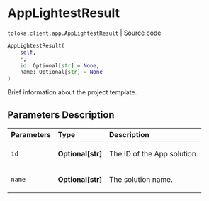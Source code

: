 # AppLightestResult
`toloka.client.app.AppLightestResult` | [Source code](https://github.com/Toloka/toloka-kit/blob/v1.2.2/src/client/app/__init__.py#L37)

```python
AppLightestResult(
    self,
    *,
    id: Optional[str] = None,
    name: Optional[str] = None
)
```

Brief information about the project template.

## Parameters Description

| Parameters | Type | Description |
| :----------| :----| :-----------|
`id`|**Optional\[str\]**|<p>The ID of the App solution.</p>
`name`|**Optional\[str\]**|<p>The solution name.</p>

